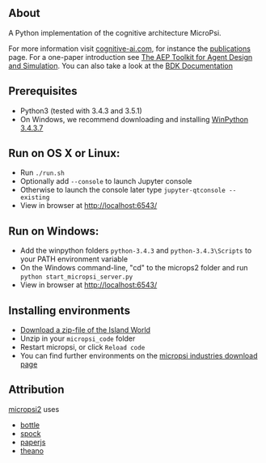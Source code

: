 About
-----
A Python implementation of the cognitive architecture MicroPsi.

For more information visit [cognitive-ai.com](http://cognitive-ai.com), for instance the [publications ](http://cognitive-ai.com/publications/publications.html) page. For a one-paper introduction see [The AEP Toolkit for Agent Design and Simulation](http://cognitive-ai.com/publications/assets/BachVuineMates2003.pdf).
You can also take a look at the [BDK Documentation](http://www.micropsi-industries.com/documentation/introduction)


Prerequisites
-----
 * Python3 (tested with 3.4.3 and 3.5.1)
 * On Windows, we recommend downloading and installing [WinPython 3.4.3.7](http://winpython.github.io/)


Run on OS X or Linux:
-----
 * Run `./run.sh`
 * Optionally add `--console` to launch Jupyter console
 * Otherwise to launch the console later type `jupyter-qtconsole --existing`
 * View in browser at [http://localhost:6543/](http://localhost:6543/)


Run on Windows:
-----
 * Add the winpython folders `python-3.4.3` and `python-3.4.3\Scripts` to your PATH environment variable
 * On the Windows command-line, "cd" to the microps2 folder and run `python start_micropsi_server.py`
 * View in browser at [http://localhost:6543/](http://localhost:6543/)


Installing environments
-----
 * [Download a zip-file of the Island World](http://micropsi.industries/tech/island_world.zip)
 * Unzip in your `micropsi_code` folder
 * Restart micropsi, or click `Reload code`
 * You can find further environments on the [micropsi industries download page](http://www.micropsi-industries.com/download)


Attribution
-----
[micropsi2](https://github.com/joschabach/micropsi2) uses

 * [bottle](https://github.com/defnull/bottle)
 * [spock](https://github.com/nickelpro/spock)
 * [paperjs](http://github.com/paperjs/paper.js)
 * [theano](https://github.com/Theano/Theano)
